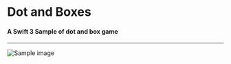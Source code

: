 # Dot and Boxes
#### A Swift 3 Sample of dot and box game


------------------

![Sample image](https://github.com/ssamadgh/Dot-and-Box-in-Swift/blob/master/Dots.png)
